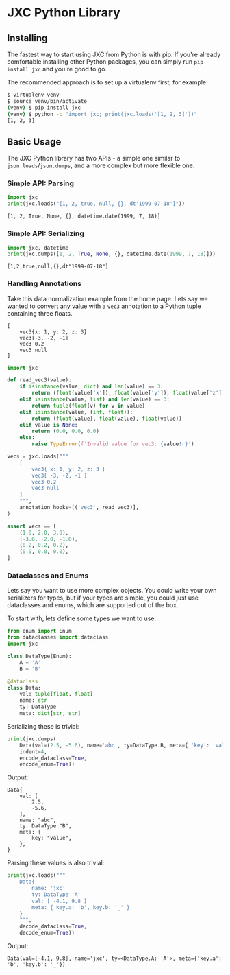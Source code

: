 # JXC Python Library

## Installing

The fastest way to start using JXC from Python is with pip. If you're already comfortable installing other Python packages, you can simply run `pip install jxc` and you're good to go.

The recommended approach is to set up a virtualenv first, for example:
```bash
$ virtualenv venv
$ source venv/bin/activate
(venv) $ pip install jxc
(venv) $ python -c "import jxc; print(jxc.loads('[1, 2, 3]'))"
[1, 2, 3]
```

## Basic Usage

The JXC Python library has two APIs - a simple one similar to `json.loads`/`json.dumps`, and a more complex but more flexible one.

### Simple API: Parsing
```python
import jxc
print(jxc.loads("[1, 2, true, null, {}, dt'1999-07-18']"))
```
```
[1, 2, True, None, {}, datetime.date(1999, 7, 18)]
```

### Simple API: Serializing
```python
import jxc, datetime
print(jxc.dumps([1, 2, True, None, {}, datetime.date(1999, 7, 18)]))
```
```jxc
[1,2,true,null,{},dt"1999-07-18"]
```

### Handling Annotations

Take this data normalization example from the home page. Lets say we wanted to convert any value with a `vec3` annotation to a Python tuple containing three floats.

```jxc
[
    vec3{x: 1, y: 2, z: 3}
    vec3[-3, -2, -1]
    vec3 0.2
    vec3 null
]
```

```python
import jxc

def read_vec3(value):
    if isinstance(value, dict) and len(value) == 3:
        return (float(value['x']), float(value['y']), float(value['z']))
    elif isinstance(value, list) and len(value) == 3:
        return tuple(float(v) for v in value)
    elif isinstance(value, (int, float)):
        return (float(value), float(value), float(value))
    elif value is None:
        return (0.0, 0.0, 0.0)
    else:
        raise TypeError(f'Invalid value for vec3: {value!r}')

vecs = jxc.loads("""
    [
        vec3{ x: 1, y: 2, z: 3 }
        vec3[ -3, -2, -1 ]
        vec3 0.2
        vec3 null
    ]
    """,
    annotation_hooks=[('vec3', read_vec3)],
)

assert vecs == [
    (1.0, 2.0, 3.0),
    (-3.0, -2.0, -1.0),
    (0.2, 0.2, 0.2),
    (0.0, 0.0, 0.0),
]
```

### Dataclasses and Enums

Lets say you want to use more complex objects. You could write your own serializers for types, but if your types are simple, you could just use dataclasses and enums, which are supported out of the box.

To start with, lets define some types we want to use:

```python
from enum import Enum
from dataclasses import dataclass
import jxc

class DataType(Enum):
    A = 'A'
    B = 'B'

@dataclass
class Data:
    val: tuple[float, float]
    name: str
    ty: DataType
    meta: dict[str, str]
```

Serializing these is trivial:

```python
print(jxc.dumps(
    Data(val=(2.5, -5.6), name='abc', ty=DataType.B, meta={ 'key': 'value' }),
    indent=4,
    encode_dataclass=True,
    encode_enum=True))
```

Output:

```jxc
Data{
    val: [
        2.5,
        -5.6,
    ],
    name: "abc",
    ty: DataType "B",
    meta: {
        key: "value",
    },
}
```

Parsing these values is also trivial:

```python
print(jxc.loads("""
    Data{
        name: 'jxc'
        ty: DataType 'A'
        val: [ -4.1, 9.8 ]
        meta: { key.a: 'b', key.b: '_' }
    }
    """,
    decode_dataclass=True,
    decode_enum=True))
```

Output:

```
Data(val=[-4.1, 9.8], name='jxc', ty=<DataType.A: 'A'>, meta={'key.a': 'b', 'key.b': '_'})
```
